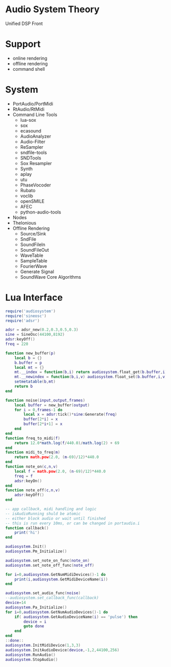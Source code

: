 # Audio System Theory
Unified DSP Front  

# Support 
* online rendering
* offline rendering
* command shell

# System
   *  PortAudio/PortMidi   
   *  RtAudio/RtMidi
   *  Command Line Tools 
        * lua-sox 
        * sox 
        * ecasound 
        * AudioAnalyzer 
        * Audio-Filter 
        * ReSampler 
        * sndfile-tools 
        * SNDTools 
        * Sox Resampler 
        * Synth
        * aplay
        * utu
        * PhaseVocoder
        * Rubato
        * voclib
        * openSMILE
        * AFEC
        * python-audio-tools
   *  Nodes 
   *  Thelonious
   *  Offline Rendering 
        * Source/Sink
        * SndFile
        * SoundFileIn
        * SoundFileOut
        * WaveTable 
        * SampleTable 
        * FourierWave
        * Generate Signal 
        * SoundWave Core Algorithms 
        
# Lua Interface       
```lua
require('audiosystem')
require('sineosc')
require('adsr')

adsr = adsr_new(0.2,0.3,0.5,0.3)
sine = SineOsc(44100,8192)
adsr:keyOff()
freq = 220

function new_buffer(p)
    local b = {}
    b.buffer = p
    local mt = {} 
    mt.__index = function(b,i) return audiosystem.float_get(b.buffer,i) end
    mt.__newindex = function(b,i,v) audiosystem.float_set(b.buffer,i,v) end 
    setmetatable(b,mt)
    return b
end 

function noise(input,output,frames)        
    local buffer = new_buffer(output)
    for i = 0,frames-1 do        
        local x = adsr:tick()*sine:Generate(freq)
        buffer[2*i] = x
        buffer[2*i+1] = x        
    end        
end 
function freq_to_midi(f)
    return 12.0*math.log(f/440.0)/math.log(2) + 69
end 
function midi_to_freq(m)
    return math.pow(2.0, (m-69)/12)*440.0
end
function note_on(c,n,v)    
    local f = math.pow(2.0, (n-69)/12)*440.0            
    freq = f
    adsr:keyOn()    
end
function note_off(c,n,v)    
    adsr:keyOff()
end

-- app callback, midi handling and logic
-- isAudioRunning shuld be atomic
-- either block audio or wait until finished
-- this is run every 10ms, or can be changed in portaudio.i
function callback()
    print('hi')
end 

audiosystem.Init()
audiosystem.Pm_Initialize()

audiosystem.set_note_on_func(note_on)
audiosystem.set_note_off_func(note_off)

for i=0,audiosystem.GetNumMidiDevices()-1 do 
    print(i,audiosystem.GetMidiDeviceName(i))
end

audiosystem.set_audio_func(noise)
--audiosystem.set_callback_func(callback)
device=14
audiosystem.Pa_Initialize()
for i=0,audiosystem.GetNumAudioDevices()-1 do 
    if( audiosystem.GetAudioDeviceName(i) == 'pulse') then        
        device = i 
        goto done
    end    
end
::done::
audiosystem.InitMidiDevice(1,3,3)
audiosystem.InitAudioDevice(device,-1,2,44100,256)
audiosystem.RunAudio()
audiosystem.StopAudio()
```

